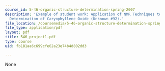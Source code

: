 ```yaml
---
course_id: 5-46-organic-structure-determination-spring-2007
description: 'Example of student work: Application of NMR Techniques to the Structural
  Determination of Caryophyllene Oxide (Unknown #92).'
file_location: /coursemedia/5-46-organic-structure-determination-spring-2007/fb181aa6c699cfe62a23e74b4d802dd3_546_project1.pdf
file_type: application/pdf
layout: pdf
title: 546_project1.pdf
type: course
uid: fb181aa6c699cfe62a23e74b4d802dd3

---
```

None